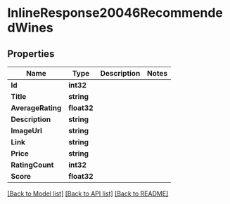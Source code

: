 # InlineResponse20046RecommendedWines

## Properties

Name | Type | Description | Notes
------------ | ------------- | ------------- | -------------
**Id** | **int32** |  | 
**Title** | **string** |  | 
**AverageRating** | **float32** |  | 
**Description** | **string** |  | 
**ImageUrl** | **string** |  | 
**Link** | **string** |  | 
**Price** | **string** |  | 
**RatingCount** | **int32** |  | 
**Score** | **float32** |  | 

[[Back to Model list]](../README.md#documentation-for-models) [[Back to API list]](../README.md#documentation-for-api-endpoints) [[Back to README]](../README.md)


